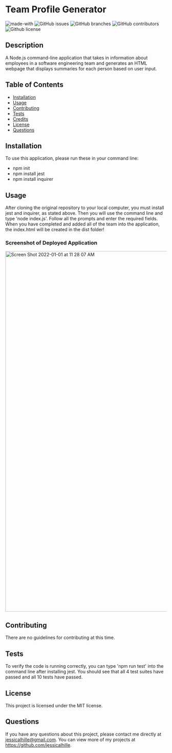# Team Profile Generator
  ![made-with](https://img.shields.io/badge/Made%20with-CSS,JavaScript,Node.js-1f425f.svg)
  ![GitHub issues](https://img.shields.io/github/issues/jessicalhille/team-profile-generator)
  ![GitHub branches](https://badgen.net/github/branches/jessicalhille/team-profile-generator)
  ![GitHub contributors](https://img.shields.io/github/contributors/jessicalhille/team-profile-generator)
  ![Github license](http://img.shields.io/badge/license-MIT-blue.svg)


  ## Description
  A Node.js command-line application that takes in information about employees in a software engineering team and generates an HTML webpage that displays summaries for each person based on user input.

  ## Table of Contents
  * [Installation](#installation)
  * [Usage](#usage)
  * [Contributing](#contributing)
  * [Tests](#tests)
  * [Credits](#credits)
  * [License](#license)
  * [Questions](#questions)

  ## Installation
  To use this application, please run these in your command line:
  * npm init 
  * npm install jest
  * npm install inquirer

  ## Usage
  After cloning the original repository to your local computer, you must install jest and inquirer, as stated above. Then you will use the command line and type 'node index.js'. Follow all the prompts and enter the required fields. When you have completed and added all of the team into the application, the index.html will be created in the dist folder!
  ### Screenshot of Deployed Application
  <img width="1123" alt="Screen Shot 2022-01-01 at 11 28 07 AM" src="https://user-images.githubusercontent.com/91511805/147856731-b8dc388d-956e-417c-b7d8-151ab4bc5e0d.png">
  
  ## Contributing
  There are no guidelines for contributing at this time.

  ## Tests
  To verify the code is running correctly, you can type 'npm run test' into the command line after installing jest. You should see that all 4 test suites have passed and all 10 tests have passed.

  ## License
  This project is licensed under the MIT license.

  ## Questions
  If you have any questions about this project, please contact me directly at jessicalhille@gmail.com.
  You can view more of my projects at https://github.com/jessicalhille.


